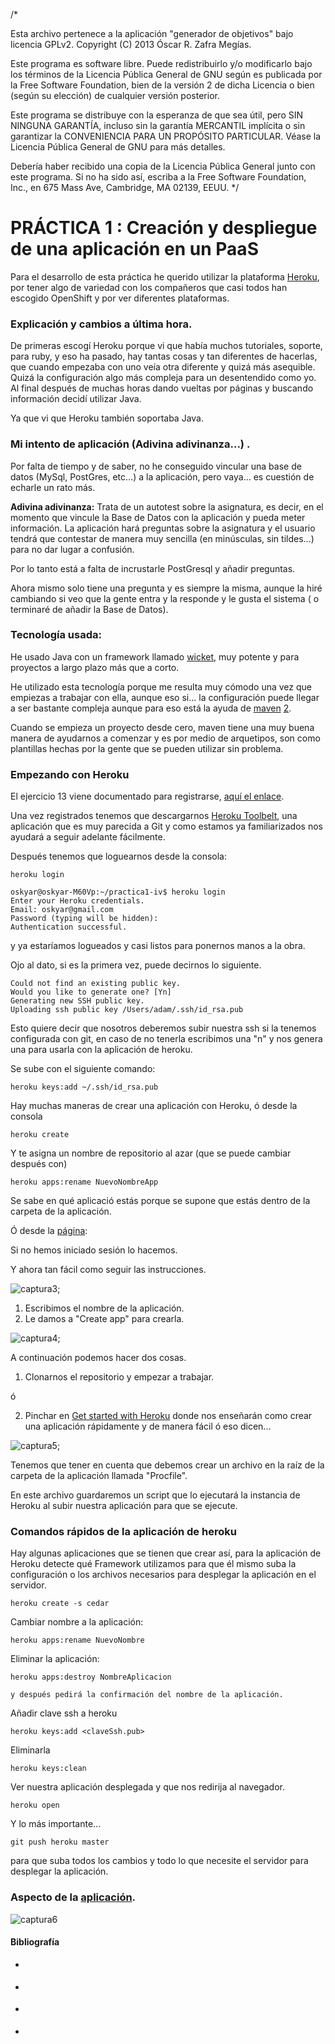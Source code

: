 /*

  Esta archivo pertenece a la aplicación "generador de objetivos" bajo licencia GPLv2.
  Copyright (C) 2013 Óscar R. Zafra Megías.

  Este programa es software libre. Puede redistribuirlo y/o modificarlo bajo los términos 
  de la Licencia Pública General de GNU según es publicada por la Free Software Foundation, 
  bien de la versión 2 de dicha Licencia o bien (según su elección) de cualquier versión 
  posterior.

  Este programa se distribuye con la esperanza de que sea útil, pero SIN NINGUNA GARANTÍA, 
  incluso sin la garantía MERCANTIL implícita o sin garantizar la CONVENIENCIA PARA UN 
  PROPÓSITO PARTICULAR. Véase la Licencia Pública General de GNU para más detalles.

  Debería haber recibido una copia de la Licencia Pública General junto con este programa. 
  Si no ha sido así, escriba a la Free Software Foundation, Inc., en 675 Mass Ave, Cambridge, 
  MA 02139, EEUU.
*/

# PRÁCTICA 1 : Creación y despliegue de una aplicación en un PaaS

Para el desarrollo de esta práctica he querido utilizar la plataforma [Heroku](www.heroku.com), por tener algo de variedad con los compañeros que casi todos han escogido OpenShift y por ver diferentes plataformas.

### Explicación y cambios a última hora.

De primeras escogí Heroku porque vi que había muchos tutoriales, soporte, para ruby, y eso ha pasado, hay tantas cosas y tan diferentes de hacerlas, que cuando empezaba con uno veía otra diferente y quizá más asequible. Quizá la configuración algo más compleja para un desentendido como yo.
Al final después de muchas horas dando vueltas por páginas y buscando información decidí utilizar Java.

Ya que vi que Heroku también soportaba Java.

### Mi intento de aplicación (Adivina adivinanza...) .

Por falta de tiempo y de saber, no he conseguido vincular una base de datos (MySql, PostGres, etc...) a la aplicación, pero vaya... es cuestión de echarle un rato más.

**Adivina adivinanza:** Trata de un autotest sobre la asignatura, es decir, en el momento que vincule la Base de Datos con la aplicación y pueda meter información. La aplicación hará preguntas sobre la asignatura y el usuario tendrá que contestar de manera muy sencilla (en minúsculas, sin tildes...) para no dar lugar a confusión.

Por lo tanto está a falta de incrustarle PostGresql y añadir preguntas.

Ahora mismo solo tiene una pregunta y es siempre la misma, aunque la hiré cambiando si veo que la gente entra y la responde y le gusta el sistema ( o terminaré de añadir la Base de Datos).

### Tecnología usada:

He usado Java con un framework llamado [wicket](http://wicket.apache.org/), muy potente y para proyectos a largo plazo más que a corto.

He utilizado esta tecnología porque me resulta muy cómodo una vez que empiezas a trabajar con ella, aunque eso si... la configuración puede llegar a ser bastante compleja aunque para eso está la ayuda de [maven](http://maven.apache.org/) [2](http://es.wikipedia.org/wiki/Maven).

Cuando se empieza un proyecto desde cero, maven tiene una muy buena manera de ayudarnos a comenzar y es por medio de arquetipos, son como plantillas hechas por la gente que se pueden utilizar sin problema.



### Empezando con Heroku

El ejercicio 13 viene documentado para registrarse, [aquí el enlace](https://github.com/oskyar/InfraestructuraVirtual/blob/master/Ejercicios07102013.md).

Una vez registrados tenemos que descargarnos [Heroku Toolbelt](https://toolbelt.heroku.com/), una aplicación que es muy parecida a Git y como estamos ya familiarizados nos ayudará a seguir adelante fácilmente.

Después tenemos que loguearnos desde la consola:

	heroku login

	oskyar@oskyar-M60Vp:~/practica1-iv$ heroku login
	Enter your Heroku credentials.
	Email: oskyar@gmail.com
	Password (typing will be hidden): 
	Authentication successful.

y ya estaríamos logueados y casi listos para ponernos manos a la obra.

Ojo al dato, si es la primera vez, puede decirnos lo siguiente.

	Could not find an existing public key.
	Would you like to generate one? [Yn] 
	Generating new SSH public key.
	Uploading ssh public key /Users/adam/.ssh/id_rsa.pub

Esto quiere decir que nosotros deberemos subir nuestra ssh si la tenemos configurada con git, en caso de no tenerla escribimos una "n" y nos genera una para usarla con la aplicación de heroku.

Se sube con el siguiente comando:

	heroku keys:add ~/.ssh/id_rsa.pub 


Hay muchas maneras de crear una aplicación con Heroku, ó desde la consola

	heroku create

Y te asigna un nombre de repositorio al azar (que se puede cambiar después con)

	heroku apps:rename NuevoNombreApp

Se sabe en qué aplicació estás porque se supone que estás dentro de la carpeta de la aplicación.

Ó desde la [página](https://dashboard.heroku.com/apps):

Si no hemos iniciado sesión lo hacemos.

Y ahora tan fácil como seguir las instrucciones.

![captura3](https://github.com/oskyar/Practica1-PaaS/blob/master/documentacion/3.%20creando%20aplicacion%20heroku.png);

1. Escribimos el nombre de la aplicación.
2. Le damos a "Create app" para crearla.

![captura4](https://github.com/oskyar/Practica1-PaaS/blob/master/documentacion/4.%20Nombre%20de%20la%20aplicacion.png);


A continuación podemos hacer dos cosas. 
1. Clonarnos el repositorio y empezar a trabajar.

ó

2. Pinchar en [Get started with Heroku](https://devcenter.heroku.com/articles/quickstart) donde nos enseñarán como crear una aplicación rápidamente y de manera fácil ó eso dicen...

![captura5](https://github.com/oskyar/Practica1-PaaS/blob/master/documentacion/5.%20Terminado%20.png);
	

Tenemos que tener en cuenta que debemos crear un archivo en la raíz de la carpeta de la aplicación llamada "Procfile".

En este archivo guardaremos un script que lo ejecutará la instancia de Heroku al subir nuestra aplicación para que se ejecute.


### Comandos rápidos de la aplicación de heroku

Hay algunas aplicaciones que se tienen que crear así, para la aplicación de Heroku detecte qué Framework utilizamos para que él mismo suba la configuración o los archivos necesarios para desplegar la aplicación en el servidor.
	
	heroku create -s cedar

Cambiar nombre a la aplicación:

	heroku apps:rename NuevoNombre

Eliminar la aplicación:

	heroku apps:destroy NombreAplicacion

	y después pedirá la confirmación del nombre de la aplicación.


Añadir clave ssh a heroku

	heroku keys:add <claveSsh.pub>

Eliminarla

	heroku keys:clean

Ver nuestra aplicación desplegada y que nos redirija al navegador.

	heroku open


Y lo más importante...

	git push heroku master

para que suba todos los cambios y todo lo que necesite el servidor para desplegar la aplicación.


### Aspecto de la [aplicación](http://adivina-adivinanza.herokuapp.com/).

![captura6](https://github.com/oskyar/Practica1-PaaS/blob/master/documentacion/6.%20aplicacion.png)





#### Bibliografía

+ [](https://github.com/dashorst/heroku-wicket-quickstart)
 
+ [](http://www.wicket-library.com/wicket-examples/index.html)

+ [](https://devcenter.heroku.com/categories/java)

+ [](https://devcenter.heroku.com/articles/getting-started-with-java)

